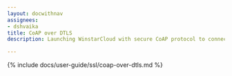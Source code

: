 ```yaml
---
layout: docwithnav
assignees:
- dshvaika
title: CoAP over DTLS
description: Launching WinstarCloud with secure CoAP protocol to connect your IoT devices and projects.

---
```

{% include docs/user-guide/ssl/coap-over-dtls.md %}